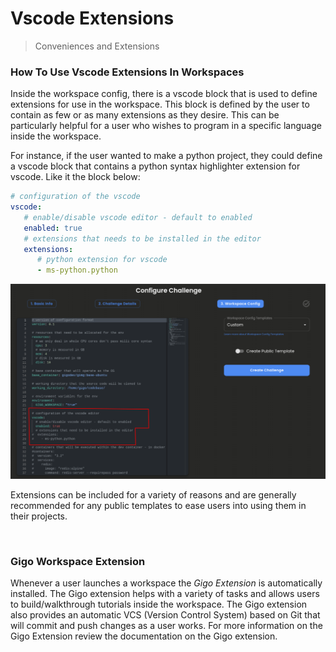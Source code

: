# Vscode Extensions
>Conveniences and Extensions


### **How To Use Vscode Extensions In Workspaces**

Inside the workspace config, there is a vscode block that is used to define extensions for use in the workspace. This block is defined by the user to contain as few or as many extensions as they desire. This can be particularly helpful for a user who wishes to program in a specific language inside the workspace.

For instance, if the user wanted to make a python project, they could define a vscode block that contains a python syntax highlighter extension for vscode. Like it the block below:
```yaml
# configuration of the vscode
vscode:
   # enable/disable vscode editor - default to enabled
   enabled: true
   # extensions that needs to be installed in the editor
   extensions:
      # python extension for vscode
      - ms-python.python
```

![workspace_config_vscode_extension.png.svg](https://raw.githubusercontent.com/Gage-Technologies/gigo-documentation/master/workspace/vscode_extensions/workspace_config_vscode_extension.png.svg)

Extensions can be included for a variety of reasons and are generally recommended for any public templates to ease users into using them in their projects.

</br>

### **Gigo Workspace Extension**

Whenever a user launches a workspace the *Gigo Extension* is automatically installed. The Gigo extension helps with a variety of tasks and allows users to build/walkthrough tutorials inside the workspace. The Gigo extension also provides an automatic VCS (Version Control System) based on Git that will commit and push changes as a user works. For more information on the Gigo Extension review the documentation on the Gigo extension.


